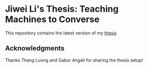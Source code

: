 # Jiwei Li's Thesis: Teaching Machines to Converse

This repository contains the latest version of my [thesis]("https://github.com/jiweil/Jiwei-Thesis/blob/master/thesis.pdf")

## Acknowledgments
Thanks Thang Luong and Gabor Angeli for sharing the thesis setup!
